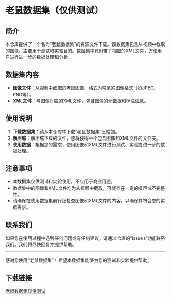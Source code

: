 # 老鼠数据集（仅供测试）

## 简介

本仓库提供了一个名为“老鼠数据集”的资源文件下载。该数据集包含从视频中截取的图像，主要用于测试和实验目的。数据集中还附带了相应的XML文件，方便用户进行进一步的数据处理和分析。

## 数据集内容

- **图像文件**：从视频中截取的老鼠图像，格式为常见的图像格式（如JPEG、PNG等）。
- **XML文件**：与图像对应的XML文件，包含图像的元数据和标注信息。

## 使用说明

1. **下载数据集**：请从本仓库中下载“老鼠数据集”压缩包。
2. **解压缩**：解压缩下载的文件，您将获得一个包含图像和XML文件的文件夹。
3. **使用数据**：根据您的需求，使用图像和XML文件进行测试、实验或进一步的数据处理。

## 注意事项

- 本数据集仅供测试和实验使用，不应用于商业用途。
- 数据集中的图像和XML文件均为从视频中截取，可能存在一定的噪声或不完整性。
- 请确保在使用数据集前仔细检查图像和XML文件的内容，以确保其符合您的实验需求。

## 联系我们

如果您在使用过程中遇到任何问题或有任何建议，请通过仓库的“Issues”功能联系我们。我们将尽快回复并提供帮助。

---

感谢您使用“老鼠数据集”！希望本数据集能够为您的测试和实验提供帮助。

## 下载链接

[老鼠数据集仅供测试](https://pan.quark.cn/s/fc13390711a2)
